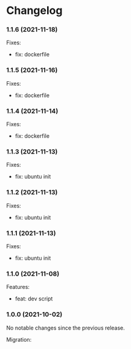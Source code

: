 # Changelog

### 1.1.6 (2021-11-18)

Fixes:

-   fix: dockerfile

### 1.1.5 (2021-11-16)

Fixes:

-   fix: dockerfile

### 1.1.4 (2021-11-14)

Fixes:

-   fix: dockerfile

### 1.1.3 (2021-11-13)

Fixes:

-   fix: ubuntu init

### 1.1.2 (2021-11-13)

Fixes:

-   fix: ubuntu init

### 1.1.1 (2021-11-13)

Fixes:

-   fix: ubuntu init

### 1.1.0 (2021-11-08)

Features:

-   feat: dev script

### 1.0.0 (2021-10-02)

No notable changes since the previous release.

Migration:
